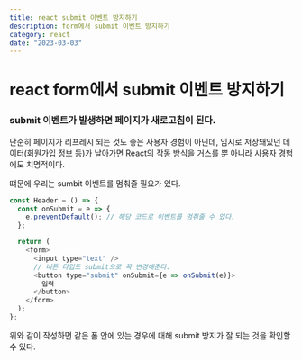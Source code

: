 ```yaml
---
title: react submit 이벤트 방지하기
description: form에서 submit 이벤트 방지하기
category: react
date: "2023-03-03"
---
```


# react form에서 submit 이벤트 방지하기

### submit 이벤트가 발생하면 페이지가 새로고침이 된다.

단순히 페이지가 리프레시 되는 것도 좋은 사용자 경험이 아닌데, 임시로 저장돼있던 데이터(회원가입 정보 등)가 날아가면 React의 작동 방식을 거스를 뿐 아니라 사용자 경험에도 치명적이다.

떄문에 우리는 sumbit 이벤트를 멈춰줄 필요가 있다.

```javascript
const Header = () => {
  const onSubmit = e => {
    e.preventDefault(); // 해당 코드로 이벤트를 멈춰줄 수 있다.
  };

  return (
    <form>
      <input type="text" />
      // 버튼 타입도 submit으로 꼭 변경해준다.
      <button type="submit" onSubmit={e => onSubmit(e)}>
        입력
      </button>
    </form>
  );
};
```

위와 같이 작성하면 같은 폼 안에 있는 경우에 대해 submit 방지가 잘 되는 것을 확인할 수 있다.

